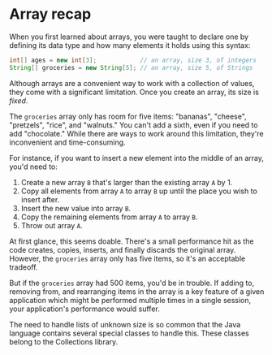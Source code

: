 # Array recap

When you first learned about arrays, you were taught to declare one by defining its data type and how many elements it holds using this syntax:

```java
int[] ages = new int[3];            // an array, size 3, of integers
String[] groceries = new String[5]; // an array, size 5, of Strings
```

Although arrays are a convenient way to work with a collection of values, they come with a significant limitation. Once you create an array, its size is _fixed_.

The `groceries` array only has room for five items: "bananas", "cheese", "pretzels", "rice", and "walnuts." You can't add a sixth, even if you need to add "chocolate." While there are ways to work around this limitation, they're inconvenient and time-consuming.

For instance, if you want to insert a new element into the middle of an array, you'd need to:

1.  Create a new array `B` that's larger than the existing array `A` by 1.
2.  Copy all elements from array `A` to array `B` up until the place you wish to insert after.
3.  Insert the new value into array `B`.
4.  Copy the remaining elements from array `A` to array `B`.
5.  Throw out array `A`.

At first glance, this seems doable. There's a small performance hit as the code creates, copies, inserts, and finally discards the original array. However, the `groceries` array only has five items, so it's an acceptable tradeoff.

But if the `groceries` array had 500 items, you'd be in trouble. If adding to, removing from, and rearranging items in the array is a key feature of a given application which might be performed multiple times in a single session, your application's performance would suffer.

The need to handle lists of unknown size is so common that the Java language contains several special classes to handle this. These classes belong to the Collections library.